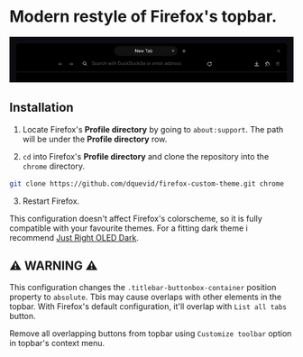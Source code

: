 # Modern restyle of Firefox's topbar.

![Theme showcase](./assets/showcase.png "Theme showcase")

## Installation

1. Locate Firefox's **Profile directory** by going to `about:support`. The path will be under the **Profile directory** row.

2. `cd` into Firefox's **Profile directory** and clone the repository into the `chrome` directory.

```bash
git clone https://github.com/dquevid/firefox-custom-theme.git chrome
```
3. Restart Firefox.

This configuration doesn't affect Firefox's colorscheme, so it is fully compatible with your favourite themes. For a fitting dark theme i recommend [Just Right OLED Dark](https://addons.mozilla.org/en-US/firefox/addon/just-right-oled-dark/).

## ⚠️ WARNING ⚠️

This configuration changes the `.titlebar-buttonbox-container` position property to `absolute`. Tbis may cause overlaps with other elements in the topbar. With Firefox's default configuration, it'll overlap with `List all tabs` button.

Remove all overlapping buttons from topbar using `Customize toolbar` option in topbar's context menu.

